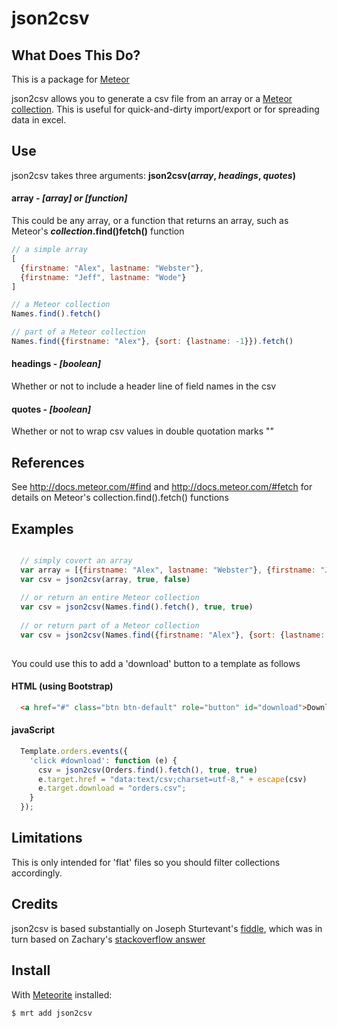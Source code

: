 json2csv
========

## What Does This Do?

This is a package for [Meteor](https://www.meteor.com/)

json2csv allows you to generate a csv file from an array or a [Meteor collection](http://docs.meteor.com/#collections).  This is useful for quick-and-dirty import/export or for spreading data in excel.

## Use

json2csv takes three arguments:   **json2csv(_array_, _headings_, _quotes_)**

#### array  -  *[array] or [function]*
 
 This could be any array, or a function that returns an array, such as Meteor's **_collection_.find()fetch()** function
 
 ```js
 // a simple array
 [
   {firstname: "Alex", lastname: "Webster"},
   {firstname: "Jeff", lastname: "Wode"}
 ]
 
 // a Meteor collection
 Names.find().fetch()
 
 // part of a Meteor collection
 Names.find({firstname: "Alex"}, {sort: {lastname: -1}}).fetch()
 ```
 
#### headings  -  *[boolean]*
  
Whether or not to include a header line of field names in the csv
 
#### quotes  -  *[boolean]*
 
Whether or not to wrap csv values in double quotation marks ""

## References

See http://docs.meteor.com/#find and http://docs.meteor.com/#fetch for details on Meteor's collection.find().fetch() functions

## Examples
```js

  // simply covert an array
  var array = [{firstname: "Alex", lastname: "Webster"}, {firstname: "Jeff", lastname: "Wode"}]
  var csv = json2csv(array, true, false)
  
  // or return an entire Meteor collection
  var csv = json2csv(Names.find().fetch(), true, true)
  
  // or return part of a Meteor collection
  var csv = json2csv(Names.find({firstname: "Alex"}, {sort: {lastname: -1}}).fetch(), true, true)
  
```
You could use this to add a 'download' button to a template as follows

#### HTML (using Bootstrap)

```html
  <a href="#" class="btn btn-default" role="button" id="download">Download</a>
```

#### javaScript

```js
  Template.orders.events({
    'click #download': function (e) {       
      csv = json2csv(Orders.find().fetch(), true, true)     
      e.target.href = "data:text/csv;charset=utf-8," + escape(csv) 
      e.target.download = "orders.csv";    
    }
  });
```
## Limitations

This is only intended for 'flat' files so you should filter collections accordingly.

## Credits

json2csv is based substantially on Joseph Sturtevant's [fiddle](http://jsfiddle.net/sturtevant/vUnF9/), which was in turn based on Zachary's [stackoverflow answer](http://stackoverflow.com/questions/4130849/convert-json-format-to-csv-format-for-ms-excel/4130939#4130939)

## Install

With [Meteorite](https://github.com/oortcloud/meteorite) installed:

```sh
$ mrt add json2csv
```
